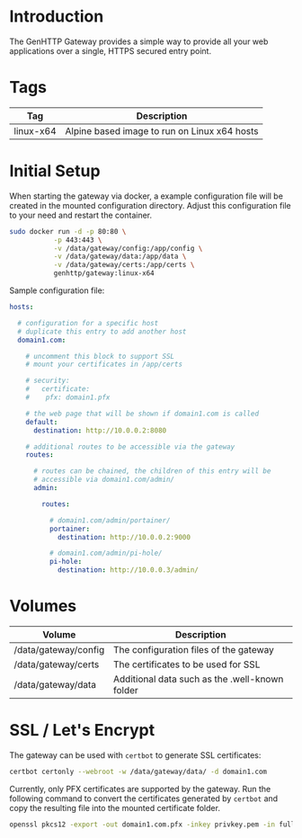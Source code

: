 # Introduction

The GenHTTP Gateway provides a simple way to provide all your web applications over a single, HTTPS secured entry point.

# Tags

| Tag           | Description |
| ------------- |-------------|
| linux-x64     | Alpine based image to run on Linux x64 hosts |

# Initial Setup

When starting the gateway via docker, a example configuration file will be created in the mounted
configuration directory. Adjust this configuration file to your need and restart the container.

~~~bash
sudo docker run -d -p 80:80 \
           -p 443:443 \
		   -v /data/gateway/config:/app/config \
		   -v /data/gateway/data:/app/data \
		   -v /data/gateway/certs:/app/certs \
		   genhttp/gateway:linux-x64
~~~

Sample configuration file:

~~~yaml
hosts:

  # configuration for a specific host
  # duplicate this entry to add another host
  domain1.com:

    # uncomment this block to support SSL
    # mount your certificates in /app/certs

    # security:
    #   certificate:
    #    pfx: domain1.pfx

    # the web page that will be shown if domain1.com is called
    default:
      destination: http://10.0.0.2:8080

    # additional routes to be accessible via the gateway
    routes:

      # routes can be chained, the children of this entry will be
      # accessible via domain1.com/admin/
      admin:

        routes:

          # domain1.com/admin/portainer/
          portainer:
            destination: http://10.0.0.2:9000

          # domain1.com/admin/pi-hole/
          pi-hole:
            destination: http://10.0.0.3/admin/
~~~

# Volumes

| Volume        | Description |
| ------------- |-------------|
| /data/gateway/config | The configuration files of the gateway |
| /data/gateway/certs | The certificates to be used for SSL |
| /data/gateway/data | Additional data such as the .well-known folder |

# SSL / Let's Encrypt

The gateway can be used with `certbot` to generate SSL certificates:

~~~bash
certbot certonly --webroot -w /data/gateway/data/ -d domain1.com
~~~

Currently, only PFX certificates are supported by the gateway. Run the following command to convert the certificates generated by `certbot` and copy the resulting file into the mounted certificate folder.

~~~bash
openssl pkcs12 -export -out domain1.com.pfx -inkey privkey.pem -in fullchain.pem
~~~